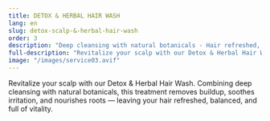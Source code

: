 ```yaml
---
title: DETOX & HERBAL HAIR WASH
lang: en
slug: detox-scalp-&-herbal-hair-wash
order: 3
description: "Deep cleansing with natural botanicals - Hair refreshed, balanced, and full of vitality."
full-description: "Revitalize your scalp with our Detox & Herbal Hair Wash. Combining deep cleansing with natural botanicals, this treatment removes buildup, soothes irritation, and nourishes roots — leaving your hair refreshed, balanced, and full of vitality."
image: "/images/service03.avif"
---
```

Revitalize your scalp with our Detox & Herbal Hair Wash. Combining deep cleansing with natural botanicals, this treatment removes buildup, soothes irritation, and nourishes roots — leaving your hair refreshed, balanced, and full of vitality.
